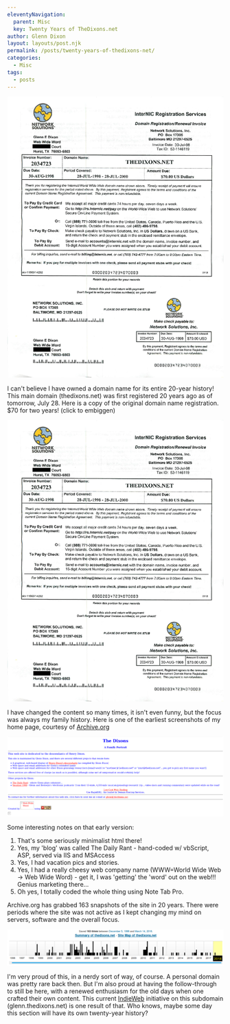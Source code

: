 ```yaml
---
eleventyNavigation:
  parent: Misc
  key: Twenty Years of TheDixons.net
author: Glenn Dixon
layout: layouts/post.njk
permalink: /posts/twenty-years-of-thedixons-net/
categories:
  - Misc
tags:
  - posts
---
```

![](/img/2018/07/thedixons.net-registration.png)

I can't believe I have owned a domain name for its entire 20-year history! This main domain (thedixons.net) was first registered 20 years ago as of tomorrow, July 28. Here is a copy of the original domain name registration. $70 for two years! (click to embiggen)

![](/img/2018/07/thedixons.net-registration.png)

I have changed the content so many times, it isn't even funny, but the focus was always my family history. Here is one of the earliest screenshots of my home page, courtesy of [Archive.org][2]

![](/img/2018/07/Screenshot_20180727_142818.png)

Some interesting notes on that early version:

  1. That's some seriously minimalist html there!
  2. Yes, my 'blog' was called The Daily Rant - hand-coded w/ vbScript, ASP, served via IIS and MSAccess
  3. Yes, I had vacation pics and stories.
  4. Yes, I had a really cheesy web company name (WWW=World Wide Web -> Web Wide Word) - get it, I was 'getting' the 'word' out on the web!!! Genius marketing there&#8230;
  5. Oh yes, I totally coded the whole thing using Note Tab Pro.

Archive.org has grabbed 163 snapshots of the site in 20 years. There were periods where the site was not active as I kept changing my mind on servers, software and the overall focus.

![](/img/2018/07/Screenshot_20180727_142230.png)

I'm very proud of this, in a nerdy sort of way, of course. A personal domain was pretty rare back then. But I'm also proud at having the follow-through to still be here, with a renewed enthusiasm for the old days when one crafted their own content. This current [IndieWeb][5] initiative on this subdomain (glenn.thedixons.net) is one result of that. Who knows, maybe some day this section will have its own twenty-year history?

[1]: /img/2018/07/thedixons.net-registration.png
[2]: https://web.archive.org/web/19981205153739/http://thedixons.net:80/
[3]: /img/2018/07/Screenshot_20180727_142818.png
[4]: /img/2018/07/Screenshot_20180727_142230.png
[5]: http://indieweb.org